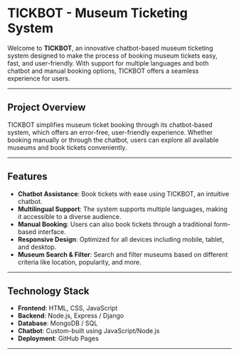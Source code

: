 # TICKBOT - Museum Ticketing System

Welcome to **TICKBOT**, an innovative chatbot-based museum ticketing system designed to make the process of booking museum tickets easy, fast, and user-friendly. With support for multiple languages and both chatbot and manual booking options, TICKBOT offers a seamless experience for users.

---

## Project Overview

TICKBOT simplifies museum ticket booking through its chatbot-based system, which offers an error-free, user-friendly experience. Whether booking manually or through the chatbot, users can explore all available museums and book tickets conveniently.

---

## Features

- **Chatbot Assistance**: Book tickets with ease using TICKBOT, an intuitive chatbot.
- **Multilingual Support**: The system supports multiple languages, making it accessible to a diverse audience.
- **Manual Booking**: Users can also book tickets through a traditional form-based interface.
- **Responsive Design**: Optimized for all devices including mobile, tablet, and desktop.
- **Museum Search & Filter**: Search and filter museums based on different criteria like location, popularity, and more.

---

## Technology Stack

- **Frontend**: HTML, CSS, JavaScript
- **Backend**: Node.js, Express / Django
- **Database**: MongoDB / SQL
- **Chatbot**: Custom-built using JavaScript/Node.js
- **Deployment**: GitHub Pages

---